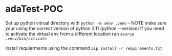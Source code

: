 # adaTest-POC

Set up python vitrual directory with `python -m venv .venv` - NOTE make sure your using the correct version of python 3.11 (python --version)
If you need to activate the virtual env from a different location run `source .venv/bin/activate`

Install requierments using the command `pip install -r requirements.txt`